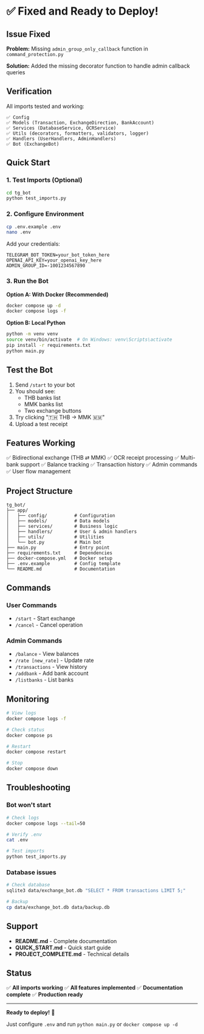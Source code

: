 # ✅ Fixed and Ready to Deploy!

## Issue Fixed

**Problem:** Missing `admin_group_only_callback` function in `command_protection.py`

**Solution:** Added the missing decorator function to handle admin callback queries

## Verification

All imports tested and working:
```
✅ Config
✅ Models (Transaction, ExchangeDirection, BankAccount)
✅ Services (DatabaseService, OCRService)
✅ Utils (decorators, formatters, validators, logger)
✅ Handlers (UserHandlers, AdminHandlers)
✅ Bot (ExchangeBot)
```

## Quick Start

### 1. Test Imports (Optional)
```bash
cd tg_bot
python test_imports.py
```

### 2. Configure Environment
```bash
cp .env.example .env
nano .env
```

Add your credentials:
```env
TELEGRAM_BOT_TOKEN=your_bot_token_here
OPENAI_API_KEY=your_openai_key_here
ADMIN_GROUP_ID=-1001234567890
```

### 3. Run the Bot

**Option A: With Docker (Recommended)**
```bash
docker compose up -d
docker compose logs -f
```

**Option B: Local Python**
```bash
python -m venv venv
source venv/bin/activate  # On Windows: venv\Scripts\activate
pip install -r requirements.txt
python main.py
```

## Test the Bot

1. Send `/start` to your bot
2. You should see:
   - THB banks list
   - MMK banks list
   - Two exchange buttons
3. Try clicking "🇹🇭 THB → MMK 🇲🇲"
4. Upload a test receipt

## Features Working

✅ Bidirectional exchange (THB ⇄ MMK)
✅ OCR receipt processing
✅ Multi-bank support
✅ Balance tracking
✅ Transaction history
✅ Admin commands
✅ User flow management

## Project Structure

```
tg_bot/
├── app/
│   ├── config/          # Configuration
│   ├── models/          # Data models
│   ├── services/        # Business logic
│   ├── handlers/        # User & admin handlers
│   ├── utils/           # Utilities
│   └── bot.py           # Main bot
├── main.py              # Entry point
├── requirements.txt     # Dependencies
├── docker-compose.yml   # Docker setup
├── .env.example         # Config template
└── README.md            # Documentation
```

## Commands

### User Commands
- `/start` - Start exchange
- `/cancel` - Cancel operation

### Admin Commands
- `/balance` - View balances
- `/rate [new_rate]` - Update rate
- `/transactions` - View history
- `/addbank` - Add bank account
- `/listbanks` - List banks

## Monitoring

```bash
# View logs
docker compose logs -f

# Check status
docker compose ps

# Restart
docker compose restart

# Stop
docker compose down
```

## Troubleshooting

### Bot won't start
```bash
# Check logs
docker compose logs --tail=50

# Verify .env
cat .env

# Test imports
python test_imports.py
```

### Database issues
```bash
# Check database
sqlite3 data/exchange_bot.db "SELECT * FROM transactions LIMIT 5;"

# Backup
cp data/exchange_bot.db data/backup.db
```

## Support

- **README.md** - Complete documentation
- **QUICK_START.md** - Quick start guide
- **PROJECT_COMPLETE.md** - Technical details

## Status

✅ **All imports working**
✅ **All features implemented**
✅ **Documentation complete**
✅ **Production ready**

---

**Ready to deploy!** 🚀

Just configure `.env` and run `python main.py` or `docker compose up -d`
